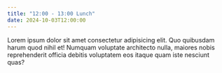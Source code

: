 ```yaml
---
title: "12:00 - 13:00 Lunch"
date: 2024-10-03T12:00:00
---
```


Lorem ipsum dolor sit amet consectetur adipisicing elit. Quo quibusdam harum quod nihil et! Numquam voluptate architecto nulla, maiores nobis reprehenderit officia debitis voluptatem eos itaque quam iste nesciunt quas?